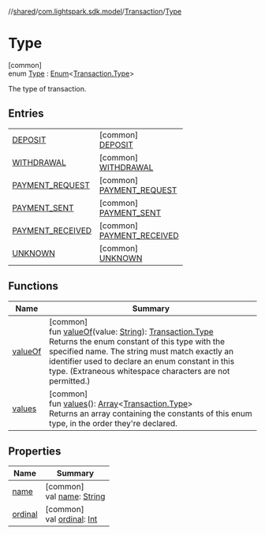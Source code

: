 //[shared](../../../../index.md)/[com.lightspark.sdk.model](../../index.md)/[Transaction](../index.md)/[Type](index.md)

# Type

[common]\
enum [Type](index.md) : [Enum](https://kotlinlang.org/api/latest/jvm/stdlib/kotlin/-enum/index.html)&lt;[Transaction.Type](index.md)&gt; 

The type of transaction.

## Entries

| | |
|---|---|
| [DEPOSIT](-d-e-p-o-s-i-t/index.md) | [common]<br>[DEPOSIT](-d-e-p-o-s-i-t/index.md) |
| [WITHDRAWAL](-w-i-t-h-d-r-a-w-a-l/index.md) | [common]<br>[WITHDRAWAL](-w-i-t-h-d-r-a-w-a-l/index.md) |
| [PAYMENT_REQUEST](-p-a-y-m-e-n-t_-r-e-q-u-e-s-t/index.md) | [common]<br>[PAYMENT_REQUEST](-p-a-y-m-e-n-t_-r-e-q-u-e-s-t/index.md) |
| [PAYMENT_SENT](-p-a-y-m-e-n-t_-s-e-n-t/index.md) | [common]<br>[PAYMENT_SENT](-p-a-y-m-e-n-t_-s-e-n-t/index.md) |
| [PAYMENT_RECEIVED](-p-a-y-m-e-n-t_-r-e-c-e-i-v-e-d/index.md) | [common]<br>[PAYMENT_RECEIVED](-p-a-y-m-e-n-t_-r-e-c-e-i-v-e-d/index.md) |
| [UNKNOWN](-u-n-k-n-o-w-n/index.md) | [common]<br>[UNKNOWN](-u-n-k-n-o-w-n/index.md) |

## Functions

| Name | Summary |
|---|---|
| [valueOf](value-of.md) | [common]<br>fun [valueOf](value-of.md)(value: [String](https://kotlinlang.org/api/latest/jvm/stdlib/kotlin/-string/index.html)): [Transaction.Type](index.md)<br>Returns the enum constant of this type with the specified name. The string must match exactly an identifier used to declare an enum constant in this type. (Extraneous whitespace characters are not permitted.) |
| [values](values.md) | [common]<br>fun [values](values.md)(): [Array](https://kotlinlang.org/api/latest/jvm/stdlib/kotlin/-array/index.html)&lt;[Transaction.Type](index.md)&gt;<br>Returns an array containing the constants of this enum type, in the order they're declared. |

## Properties

| Name | Summary |
|---|---|
| [name](-u-n-k-n-o-w-n/index.md#-372974862%2FProperties%2F-132266010) | [common]<br>val [name](-u-n-k-n-o-w-n/index.md#-372974862%2FProperties%2F-132266010): [String](https://kotlinlang.org/api/latest/jvm/stdlib/kotlin/-string/index.html) |
| [ordinal](-u-n-k-n-o-w-n/index.md#-739389684%2FProperties%2F-132266010) | [common]<br>val [ordinal](-u-n-k-n-o-w-n/index.md#-739389684%2FProperties%2F-132266010): [Int](https://kotlinlang.org/api/latest/jvm/stdlib/kotlin/-int/index.html) |
